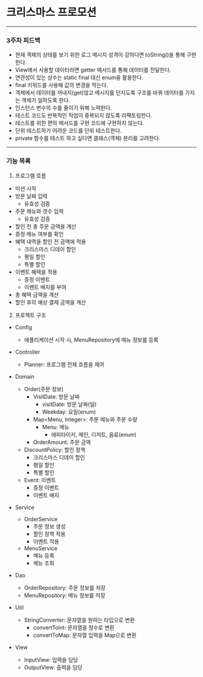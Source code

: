# 크리스마스 프로모션

---

### 3주차 피드백

- 현재 객체의 상태를 보기 위한 로그 메시지 성격이 강하다면 toString()을 통해 구현한다.
- View에서 사용할 데이터라면 getter 메서드를 통해 데이터를 전달한다.
- 연관성이 있는 상수는 static final 대신 enum을 활용한다.
- final 키워드를 사용해 값의 변경을 막는다.
- 객체에서 데이터를 꺼내지(get)않고 메시지를 던지도록 구조를 바꿔 데이터를 가지는 객체가 일하도록 한다.
- 인스턴스 변수의 수를 줄이기 위해 노력한다.
- 테스트 코드도 반복적인 작업이 중복되지 않도록 리팩토링한다.
- 테스트를 위한 편의 메서드를 구현 코드에 구현하지 않는다.
- 단위 테스트하기 어려운 코드를 단위 테스트한다.
- private 함수를 테스트 하고 싶다면 클래스(객체) 분리를 고려한다.

---

### 기능 목록

1. 프로그램 흐름

- 미션 시작
- 방문 날짜 입력
  - 유효성 검증
- 주문 메뉴와 갯수 입력
  - 유효성 검증
- 할인 전 총 주문 금액을 계산
- 증정 메뉴 여부를 확인
- 혜택 내역을 할인 전 금액에 적용
  - 크리스마스 디데이 할인
  - 평일 할인
  - 특별 할인
- 이벤트 혜택을 적용
  - 증정 이벤트
  - 이벤트 배지를 부여
- 총 혜택 금액을 계산
- 할인 후의 예상 결제 금액을 계산

2. 프로젝트 구조

- Config
  - 애플리케이션 시작 시, MenuRepository에 메뉴 정보를 등록

- Controller
  - Planner: 프로그램 전체 흐름을 제어 

- Domain
  - Order(주문 정보)
    - VisitDate: 방문 날짜
      - visitDate: 방문 날짜(일) 
      - Weekday: 요일(enum)
    - Map<Menu, Integer>: 주문 메뉴와 주문 수량
      - Menu: 메뉴
        - 애피타이저, 메인, 디저트, 음료(enum)
    - OrderAmount: 주문 금액
  - DiscountPolicy: 할인 정책
    - 크리스마스 디데이 할인 
    - 평일 할인
    - 특별 할인
  - Event: 이벤트
    - 증정 이벤트
    - 이벤트 배지

- Service
  - OrderService
    - 주문 정보 생성
    - 할인 정책 적용
    - 이벤트 적용
  - MenuService
    - 메뉴 등록 
    - 메뉴 조회

- Dao
  - OrderRepository: 주문 정보를 저장
  - MenuRepository: 메뉴 정보를 저장

- Util
  - StringConverter: 문자열을 원하는 타입으로 변환
    - convertToInt: 문자열을 정수로 변환
    - convertToMap: 문자열 입력을 Map으로 변환

- View
  - InputView: 입력을 담당
  - OutputView: 출력을 담당
